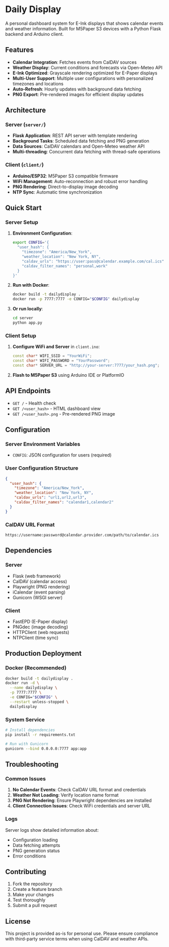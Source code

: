 # Daily Display

A personal dashboard system for E-Ink displays that shows calendar events and weather information. Built for M5Paper S3 devices with a Python Flask backend and Arduino client.

## Features

- **Calendar Integration**: Fetches events from CalDAV sources
- **Weather Display**: Current conditions and forecasts via Open-Meteo API
- **E-Ink Optimized**: Grayscale rendering optimized for E-Paper displays
- **Multi-User Support**: Multiple user configurations with personalized timezones and locations
- **Auto-Refresh**: Hourly updates with background data fetching
- **PNG Export**: Pre-rendered images for efficient display updates

## Architecture

### Server (`server/`)
- **Flask Application**: REST API server with template rendering
- **Background Tasks**: Scheduled data fetching and PNG generation
- **Data Sources**: CalDAV calendars and Open-Meteo weather API
- **Multi-threading**: Concurrent data fetching with thread-safe operations

### Client (`client/`)
- **Arduino/ESP32**: M5Paper S3 compatible firmware
- **WiFi Management**: Auto-reconnection and robust error handling
- **PNG Rendering**: Direct-to-display image decoding
- **NTP Sync**: Automatic time synchronization

## Quick Start

### Server Setup

1. **Environment Configuration**:
   ```bash
   export CONFIG='{
     "user_hash": {
       "timezone": "America/New_York",
       "weather_location": "New York, NY",
       "caldav_urls": "https://user:pass@calendar.example.com/cal.ics",
       "caldav_filter_names": "personal,work"
     }
   }'
   ```

2. **Run with Docker**:
   ```bash
   docker build -t dailydisplay .
   docker run -p 7777:7777 -e CONFIG="$CONFIG" dailydisplay
   ```

3. **Or run locally**:
   ```bash
   cd server
   python app.py
   ```

### Client Setup

1. **Configure WiFi and Server** in `client.ino`:
   ```cpp
   const char* WIFI_SSID = "YourWiFi";
   const char* WIFI_PASSWORD = "YourPassword";
   const char* SERVER_URL = "http://your-server:7777/your_hash.png";
   ```

2. **Flash to M5Paper S3** using Arduino IDE or PlatformIO

## API Endpoints

- `GET /` - Health check
- `GET /<user_hash>` - HTML dashboard view
- `GET /<user_hash>.png` - Pre-rendered PNG image

## Configuration

### Server Environment Variables

- `CONFIG`: JSON configuration for users (required)

### User Configuration Structure

```json
{
  "user_hash": {
    "timezone": "America/New_York",
    "weather_location": "New York, NY", 
    "caldav_urls": "url1,url2,url3",
    "caldav_filter_names": "calendar1,calendar2"
  }
}
```

### CalDAV URL Format

```
https://username:password@calendar.provider.com/path/to/calendar.ics
```

## Dependencies

### Server
- Flask (web framework)
- CalDAV (calendar access)
- Playwright (PNG rendering)
- iCalendar (event parsing)
- Gunicorn (WSGI server)

### Client
- FastEPD (E-Paper display)
- PNGdec (image decoding)
- HTTPClient (web requests)
- NTPClient (time sync)

## Production Deployment

### Docker (Recommended)
```bash
docker build -t dailydisplay .
docker run -d \
  --name dailydisplay \
  -p 7777:7777 \
  -e CONFIG="$CONFIG" \
  --restart unless-stopped \
  dailydisplay
```

### System Service
```bash
# Install dependencies
pip install -r requirements.txt

# Run with Gunicorn
gunicorn --bind 0.0.0.0:7777 app:app
```

## Troubleshooting

### Common Issues

1. **No Calendar Events**: Check CalDAV URL format and credentials
2. **Weather Not Loading**: Verify location name format 
3. **PNG Not Rendering**: Ensure Playwright dependencies are installed
4. **Client Connection Issues**: Check WiFi credentials and server URL

### Logs

Server logs show detailed information about:
- Configuration loading
- Data fetching attempts
- PNG generation status
- Error conditions

## Contributing

1. Fork the repository
2. Create a feature branch
3. Make your changes
4. Test thoroughly
5. Submit a pull request

## License

This project is provided as-is for personal use. Please ensure compliance with third-party service terms when using CalDAV and weather APIs.
